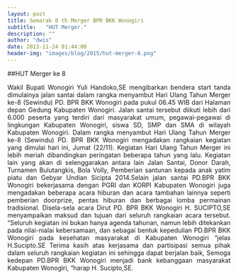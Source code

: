 ```yaml
---
layout: post
title: Semarak 8 th Merger BPR BKK Wonogiri
subtitle:   "HUT Merger."
description: ""
author: "dwis"
date: 2013-11-24 01:44:00
header-img: "images/blog/2015/hut-merger-8.png"
---
```


##HUT Merger ke 8

<div style="text-align: justify;">Wakil Bupati Wonogiri Yuli Handoko,SE mengibarkan bendera start tanda dimulainya jalan santai dalam rangka menyambut Hari Ulang Tahun Merger ke-8 (Sewindu) PD. BPR BKK Wonogiri pada pukul 06.45 WIB dari Halaman depan Gedung Kabupaten Wonogiri. Jalan santai tersebut diikuti lebih dari 6.000 peserta yang terdiri dari masyarakat umum, pegawai-pegawai di lingkungan Kabupaten Wonogiri, siswa SD, SMP dan SMA di wilayah Kabupaten Wonogiri. Dalam rangka menyambut Hari Ulang Tahun Merger ke-8 (Sewindu) PD. BPR BKK Wonogiri mengadakan rangkaian kegiatan yang dimulai hari ini, Jumat (22/11). Kegiatan Hari Ulang Tahun Merger ini lebih meriah dibandingkan peringatan beberapa tahun yang lalu. Kegiatan lain yang akan di selenggarakan antara lain Jalan Santai, Donor Darah, Turnamen Bulutangkis, Bola Volly, Pemberian santunan kepada anak yatim piatu dan Gebyar Undian Sicipta 2014.Selain jalan santai PD.BPR BKK Wonogiri bekerjasama dengan PGRI dan KORPI Kabupaten Wonogiri juga mengadakan beberapa acara hiburan dan acara tambahan lainnya seperti pemberian doorprize, pentas hiburan dan berbagai lomba permainan tradisional. Disela-sela acara Dirut PD. BPR BKK Wonogiri H. SUCIPTO,SE menyampaikan maksud dan tujuan dari seluruh rangkaian acara tersebut. “Seluruh kegiatan ini bukan hanya agenda tahunan, namun lebih ditekankan pada nilai-nialai kebersamaan, dan sebagai bentuk kepedulian PD.BPR BKK Wonogiri pada kesehatan masyarakat di Kabupaten Wonogiri “jelas H.Sucipto.SE Terima kasih atas kerjasama dan partisipasi semua pihak dalam seluruh rangkaian kegiatan ini sehingga dapat berjalan baik, Semoga kedepan PD.BPR BKK Wonogiri menjadi bank kebanggaan masyarakat Kabupaten Wonogiri, “harap H. Sucipto,SE.</div>